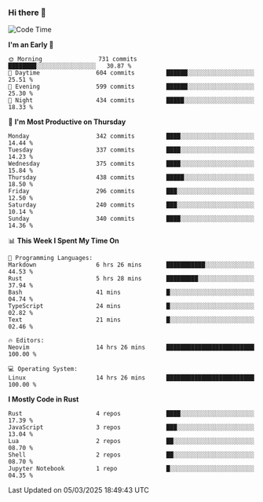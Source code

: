 ### Hi there 👋
<!--START_SECTION:waka-->
![Code Time](http://img.shields.io/badge/Code%20Time-519%20hrs%2011%20mins-blue)

**I'm an Early 🐤** 

```text
🌞 Morning                731 commits         ████████░░░░░░░░░░░░░░░░░   30.87 % 
🌆 Daytime                604 commits         ██████░░░░░░░░░░░░░░░░░░░   25.51 % 
🌃 Evening                599 commits         ██████░░░░░░░░░░░░░░░░░░░   25.30 % 
🌙 Night                  434 commits         █████░░░░░░░░░░░░░░░░░░░░   18.33 % 
```
📅 **I'm Most Productive on Thursday** 

```text
Monday                   342 commits         ████░░░░░░░░░░░░░░░░░░░░░   14.44 % 
Tuesday                  337 commits         ████░░░░░░░░░░░░░░░░░░░░░   14.23 % 
Wednesday                375 commits         ████░░░░░░░░░░░░░░░░░░░░░   15.84 % 
Thursday                 438 commits         █████░░░░░░░░░░░░░░░░░░░░   18.50 % 
Friday                   296 commits         ███░░░░░░░░░░░░░░░░░░░░░░   12.50 % 
Saturday                 240 commits         ███░░░░░░░░░░░░░░░░░░░░░░   10.14 % 
Sunday                   340 commits         ████░░░░░░░░░░░░░░░░░░░░░   14.36 % 
```


📊 **This Week I Spent My Time On** 

```text
💬 Programming Languages: 
Markdown                 6 hrs 26 mins       ███████████░░░░░░░░░░░░░░   44.53 % 
Rust                     5 hrs 28 mins       █████████░░░░░░░░░░░░░░░░   37.94 % 
Bash                     41 mins             █░░░░░░░░░░░░░░░░░░░░░░░░   04.74 % 
TypeScript               24 mins             █░░░░░░░░░░░░░░░░░░░░░░░░   02.82 % 
Text                     21 mins             █░░░░░░░░░░░░░░░░░░░░░░░░   02.46 % 

🔥 Editors: 
Neovim                   14 hrs 26 mins      █████████████████████████   100.00 % 

💻 Operating System: 
Linux                    14 hrs 26 mins      █████████████████████████   100.00 % 
```

**I Mostly Code in Rust** 

```text
Rust                     4 repos             ████░░░░░░░░░░░░░░░░░░░░░   17.39 % 
JavaScript               3 repos             ███░░░░░░░░░░░░░░░░░░░░░░   13.04 % 
Lua                      2 repos             ██░░░░░░░░░░░░░░░░░░░░░░░   08.70 % 
Shell                    2 repos             ██░░░░░░░░░░░░░░░░░░░░░░░   08.70 % 
Jupyter Notebook         1 repo              █░░░░░░░░░░░░░░░░░░░░░░░░   04.35 % 
```




 Last Updated on 05/03/2025 18:49:43 UTC
<!--END_SECTION:waka-->

<!--
**YoganshSharma/YoganshSharma** is a ✨ _special_ ✨ repository because its `README.md` (this file) appears on your GitHub profile.

Here are some ideas to get you started:

- 🔭 I’m currently working on ...
- 🌱 I’m currently learning ...
- 👯 I’m looking to collaborate on ...
- 🤔 I’m looking for help with ...
- 💬 Ask me about ...
- 📫 How to reach me: ...
- 😄 Pronouns: ...
- ⚡ Fun fact: ...
-->
